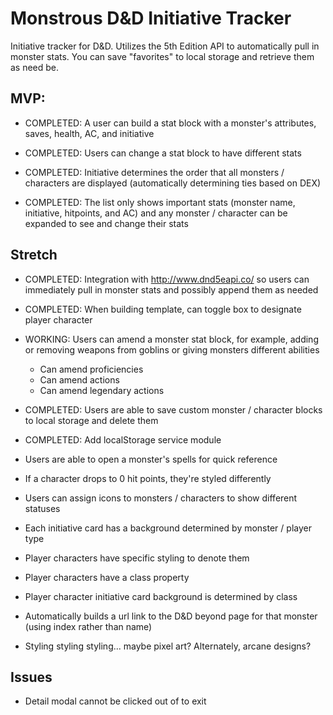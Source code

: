 # Monstrous D&D Initiative Tracker

Initiative tracker for D&D. Utilizes the 5th Edition API to automatically pull in monster stats. You can save "favorites" to local storage and retrieve them as need be.

## MVP:

- COMPLETED: A user can build a stat block with a monster's attributes, saves, health, AC, and initiative

- COMPLETED: Users can change a stat block to have different stats

- COMPLETED: Initiative determines the order that all monsters / characters are displayed (automatically determining ties based on DEX)

- COMPLETED: The list only shows important stats (monster name, initiative, hitpoints, and AC) and any monster / character can be expanded to see and change their stats

## Stretch

- COMPLETED: Integration with http://www.dnd5eapi.co/ so users can immediately pull in monster stats and possibly append them as needed

- COMPLETED: When building template, can toggle box to designate player character

- WORKING: Users can amend a monster stat block, for example, adding or removing weapons from goblins or giving monsters different abilities

  - Can amend proficiencies
  - Can amend actions
  - Can amend legendary actions

- COMPLETED: Users are able to save custom monster / character blocks to local storage and delete them

- COMPLETED: Add localStorage service module

- Users are able to open a monster's spells for quick reference

- If a character drops to 0 hit points, they're styled differently

- Users can assign icons to monsters / characters to show different statuses

- Each initiative card has a background determined by monster / player type


- Player characters have specific styling to denote them

- Player characters have a class property

- Player character initiative card background is determined by class

- Automatically builds a url link to the D&D beyond page for that monster (using index rather than name)

- Styling styling styling... maybe pixel art? Alternately, arcane designs?

## Issues

- Detail modal cannot be clicked out of to exit
